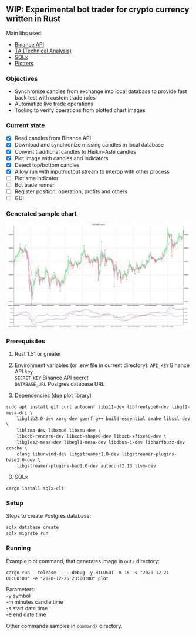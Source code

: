 ## WIP: Experimental bot trader for crypto currency written in Rust
Main libs used:
* [Binance API](https://docs.rs/binance/0.11.3/binance/)
* [TA (Technical Analysis)](https://docs.rs/ta/0.4.0/ta/)
* [SQLx](https://docs.rs/sqlx/0.5.1/sqlx/)
* [Plotters](https://docs.rs/plotters/0.3.0/plotters/)

### Objectives
* Synchronize candles from exchange into local database to provide fast back test with custom trade rules
* Automatize live trade operations
* Tooling to verify operations from plotted chart images

### Current state
- [x] Read candles from Binance API
- [x] Download and synchronize missing candles in local database
- [x] Convert traditional candles to Heikin-Ashi candles
- [x] Plot image with candles and indicators
- [x] Detect top/bottom candles
- [x] Allow run with input/output stream to interop with other process
- [ ] Plot sma indicator
- [ ] Bot trade runner
- [ ] Register position, operation, profits and others
- [ ] GUI

### Generated sample chart
![plotted image](out/stock.png)

### Prerequisites

1) Rust 1.51 or greater

2) Environment variables (or .env file in current directory):
`API_KEY` Binance API key  
`SECRET_KEY` Binance API secret  
`DATABASE_URL` Postgres database URL  

3) Dependencies (due plot library)
```
sudo apt install git curl autoconf libx11-dev libfreetype6-dev libgl1-mesa-dri \
    libglib2.0-dev xorg-dev gperf g++ build-essential cmake libssl-dev \
    liblzma-dev libxmu6 libxmu-dev \
    libxcb-render0-dev libxcb-shape0-dev libxcb-xfixes0-dev \
    libgles2-mesa-dev libegl1-mesa-dev libdbus-1-dev libharfbuzz-dev ccache \
    clang libunwind-dev libgstreamer1.0-dev libgstreamer-plugins-base1.0-dev \
    libgstreamer-plugins-bad1.0-dev autoconf2.13 llvm-dev
```

3) SQLx
```
cargo install sqlx-cli
```

### Setup
Steps to create Postgres database:
```
sqlx database create
sqlx migrate run
```

### Running
Example plot command, that generates image in `out/` directory:
```
cargo run --release -- --debug -y BTCUSDT -m 15 -s "2020-12-21 00:00:00" -e "2020-12-25 23:00:00" plot
```
Parameters:  
-y symbol  
-m minutes candle time  
-s start date time  
-e end date time  

Other commands samples in `command/` directory.
